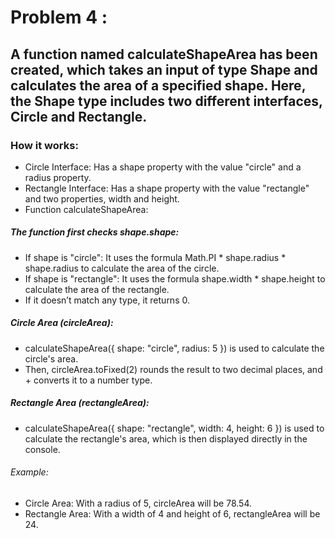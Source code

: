 # Problem 4 :
## A function named calculateShapeArea has been created, which takes an input of type Shape and calculates the area of a specified shape. Here, the Shape type includes two different interfaces, Circle and Rectangle.

### How it works:
* Circle Interface: Has a shape property with the value "circle" and a radius property.
* Rectangle Interface: Has a shape property with the value "rectangle" and two properties, width and height.
* Function calculateShapeArea:
##### The function first checks shape.shape:
* If shape is "circle": It uses the formula Math.PI * shape.radius * shape.radius to calculate the area of the circle.
* If shape is "rectangle": It uses the formula shape.width * shape.height to calculate the area of the rectangle.
* If it doesn’t match any type, it returns 0.
##### Circle Area (circleArea):
* calculateShapeArea({ shape: "circle", radius: 5 }) is used to calculate the circle's area.
* Then, circleArea.toFixed(2) rounds the result to two decimal places, and + converts it to a number type.
##### Rectangle Area (rectangleArea):
* calculateShapeArea({ shape: "rectangle", width: 4, height: 6 }) is used to calculate the rectangle's area, which is then displayed directly in the console.
###### Example:
* Circle Area: With a radius of 5, circleArea will be 78.54.
* Rectangle Area: With a width of 4 and height of 6, rectangleArea will be 24.